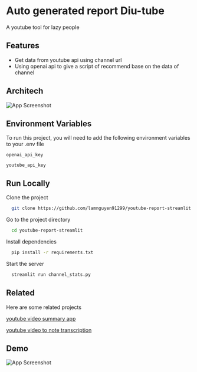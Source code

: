 
# Auto generated report Diu-tube

A youtube tool for lazy people


## Features

- Get data from youtube api using channel url
- Using openai api to give a script of recommend base on the data of channel 


## Architech

![App Screenshot](https://i.ibb.co/HnfwWFp/download.png)


## Environment Variables

To run this project, you will need to add the following environment variables to your .env file

`openai_api_key`

`youtube_api_key`


## Run Locally

Clone the project

```bash
  git clone https://github.com/lamnguyen91299/youtube-report-streamlit.git
```

Go to the project directory

```bash
  cd youtube-report-streamlit
```

Install dependencies

```bash
  pip install -r requirements.txt
```

Start the server

```bash
  streamlit run channel_stats.py
```


## Related

Here are some related projects

[youtube video summary app](https://github.com/elsiebasa/youtube-video-summary-app/blob/main/videosummaryapp.py)

[youtube video to note transcription ](https://github.com/adritpal08/youtube-video-to-notes-transcription-application-/blob/main/app.py)

## Demo

![App Screenshot](https://i.ibb.co/94yKsyJ/image-2024-03-26-225421614.png)

